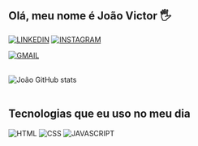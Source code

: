 ## Olá, meu nome é João Victor 🖐️

[![LINKEDIN](https://img.shields.io/badge/LinkedIn-0077B5?style=for-the-badge&logo=linkedin&logoColor=white)](https://www.linkedin.com/in/jo%C3%A3o-victor-souza-gois-aba732218/) 
[![INSTAGRAM](https://img.shields.io/badge/Instagram-E4405F?style=for-the-badge&logo=instagram&logoColor=white)](https://www.instagram.com/joaovitorsouza349/)

[![GMAIL](https://img.shields.io/badge/Gmail-D14836?style=for-the-badge&logo=gmail&logoColor=white)](joaovictorsouzagois@gmail.com)
<br><br>

![João GitHub stats](https://github-readme-stats.vercel.app/api?username=joao1543&show_icons=true&theme=radical)
<br><br>

## Tecnologias que eu uso no meu dia
![HTML](https://img.shields.io/badge/HTML5-E34F26?style=for-the-badge&logo=html5&logoColor=white)
![CSS](https://img.shields.io/badge/CSS3-1572B6?style=for-the-badge&logo=css3&logoColor=white)
![JAVASCRIPT](https://img.shields.io/badge/JavaScript-323330?style=for-the-badge&logo=javascript&logoColor=F7DF1E)

